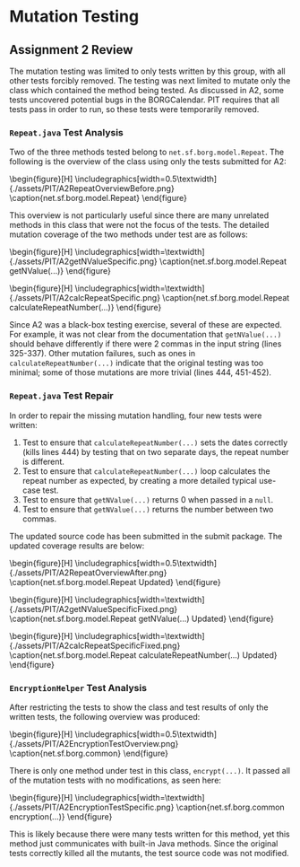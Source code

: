 # Mutation Testing

## Assignment 2 Review

The mutation testing was limited to only tests written by this group, with all other tests forcibly removed. The testing was next limited to mutate only the class which contained the method being tested. As discussed in A2, some tests uncovered potential bugs in the BORGCalendar. PIT requires that all tests pass in order to run, so these tests were temporarily removed.

### `Repeat.java` Test Analysis

Two of the three methods tested belong to `net.sf.borg.model.Repeat`. The following is the overview of the class using only the tests submitted for A2:

\begin{figure}[H]
\includegraphics[width=0.5\textwidth]{./assets/PIT/A2RepeatOverviewBefore.png}
\caption{net.sf.borg.model.Repeat}
\end{figure}

This overview is not particularly useful since there are many unrelated methods in this class that were not the focus of the tests. The detailed mutation coverage of the two methods under test are as follows:

\begin{figure}[H]
\includegraphics[width=\textwidth]{./assets/PIT/A2getNValueSpecific.png}
\caption{net.sf.borg.model.Repeat getNValue(...)}
\end{figure}

\begin{figure}[H]
\includegraphics[width=\textwidth]{./assets/PIT/A2calcRepeatSpecific.png}
\caption{net.sf.borg.model.Repeat calculateRepeatNumber(...)}
\end{figure}

Since A2 was a black-box testing exercise, several of these are expected. For example, it was not clear from the documentation that `getNValue(...)` should behave differently if there were 2 commas in the input string (lines 325-337). Other mutation failures, such as ones in `calculateRepeatNumber(...)` indicate that the original testing was too minimal; some of those mutations are more trivial (lines 444, 451-452).

### `Repeat.java` Test Repair

In order to repair the missing mutation handling, four new tests were written:

1. Test to ensure that `calculateRepeatNumber(...)` sets the dates correctly (kills lines 444) by testing that on two separate days, the repeat number is different.
2. Test to ensure that `calculateRepeatNumber(...)` loop calculates the repeat number as expected, by creating a more detailed typical use-case test.
3. Test to ensure that `getNValue(...)` returns 0 when passed in a `null`.
4. Test to ensure that `getNValue(...)` returns the number between two commas.

The updated source code has been submitted in the submit package. The updated coverage results are below:

\begin{figure}[H]
\includegraphics[width=0.5\textwidth]{./assets/PIT/A2RepeatOverviewAfter.png}
\caption{net.sf.borg.model.Repeat Updated}
\end{figure}

\begin{figure}[H]
\includegraphics[width=\textwidth]{./assets/PIT/A2getNValueSpecificFixed.png}
\caption{net.sf.borg.model.Repeat getNValue(...) Updated}
\end{figure}

\begin{figure}[H]
\includegraphics[width=\textwidth]{./assets/PIT/A2calcRepeatSpecificFixed.png}
\caption{net.sf.borg.model.Repeat calculateRepeatNumber(...) Updated}
\end{figure}

### `EncryptionHelper` Test Analysis

After restricting the tests to show the class and test results of only the written tests, the following overview was produced:

\begin{figure}[H]
\includegraphics[width=0.5\textwidth]{./assets/PIT/A2EncryptionTestOverview.png}
\caption{net.sf.borg.common}
\end{figure}

There is only one method under test in this class, `encrypt(...)`. It passed all of the mutation tests with no modifications, as seen here:

\begin{figure}[H]
\includegraphics[width=\textwidth]{./assets/PIT/A2EncryptionTestSpecific.png}
\caption{net.sf.borg.common encryption(...)}
\end{figure}

This is likely because there were many tests written for this method, yet this method just communicates with built-in Java methods. Since the original tests correctly killed all the mutants, the test source code was not modified.

